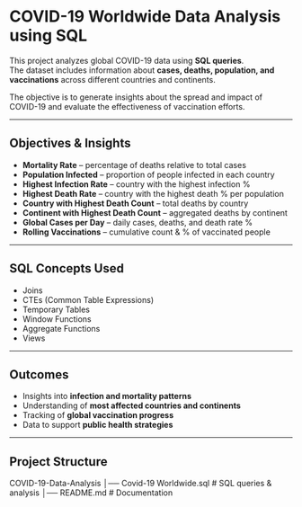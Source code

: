 # COVID-19 Worldwide Data Analysis using SQL  

This project analyzes global COVID-19 data using **SQL queries**.  
The dataset includes information about **cases, deaths, population, and vaccinations** across different countries and continents.  

The objective is to generate insights about the spread and impact of COVID-19 and evaluate the effectiveness of vaccination efforts.  

---

## Objectives & Insights  

- **Mortality Rate** – percentage of deaths relative to total cases  
- **Population Infected** – proportion of people infected in each country  
- **Highest Infection Rate** – country with the highest infection %  
- **Highest Death Rate** – country with the highest death % per population  
- **Country with Highest Death Count** – total deaths by country  
- **Continent with Highest Death Count** – aggregated deaths by continent  
- **Global Cases per Day** – daily cases, deaths, and death rate %  
- **Rolling Vaccinations** – cumulative count & % of vaccinated people  

---

## SQL Concepts Used  

- Joins  
- CTEs (Common Table Expressions)  
- Temporary Tables  
- Window Functions  
- Aggregate Functions  
- Views  

---

## Outcomes  

- Insights into **infection and mortality patterns**  
- Understanding of **most affected countries and continents**  
- Tracking of **global vaccination progress**  
- Data to support **public health strategies**  

---

## Project Structure  

COVID-19-Data-Analysis
│── Covid-19 Worldwide.sql # SQL queries & analysis
│── README.md # Documentation


 
